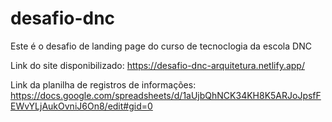 # desafio-dnc
Este é o desafio de landing page do curso de tecnoclogia da escola DNC

Link do site disponibilizado: https://desafio-dnc-arquitetura.netlify.app/

Link da planilha de registros de informações: https://docs.google.com/spreadsheets/d/1aUjbQhNCK34KH8K5ARJoJpsfFEWvYLjAukOvniJ6On8/edit#gid=0
